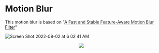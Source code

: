 # Motion Blur

This motion blur is based on "[A Fast and Stable Feature-Aware Motion Blur Filter](https://casual-effects.com/research/Guertin2014MotionBlur/index.html)"

![Screen Shot 2022-08-02 at 6 02 41 AM](https://user-images.githubusercontent.com/66377062/182365990-1b02d8ca-d260-49ab-ab34-ac6aef0643a5.png)

<p align="center">
  <img src="https://user-images.githubusercontent.com/66377062/182375266-9e7ba211-a9e0-4436-9410-edc0c0183308.mp4" />
</p>




